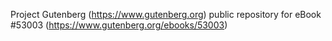 Project Gutenberg (https://www.gutenberg.org) public repository for
eBook #53003 (https://www.gutenberg.org/ebooks/53003)
